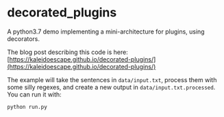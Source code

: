 # decorated_plugins
A python3.7 demo implementing a mini-architecture for plugins, using decorators. 

The blog post describing this code is here: [https://kaleidoescape.github.io/decorated-plugins/](https://kaleidoescape.github.io/decorated-plugins/)

The example will take the sentences in `data/input.txt`, process them with some silly regexes, and create a new output in `data/input.txt.processed`. You can run it with:

```
python run.py
```

